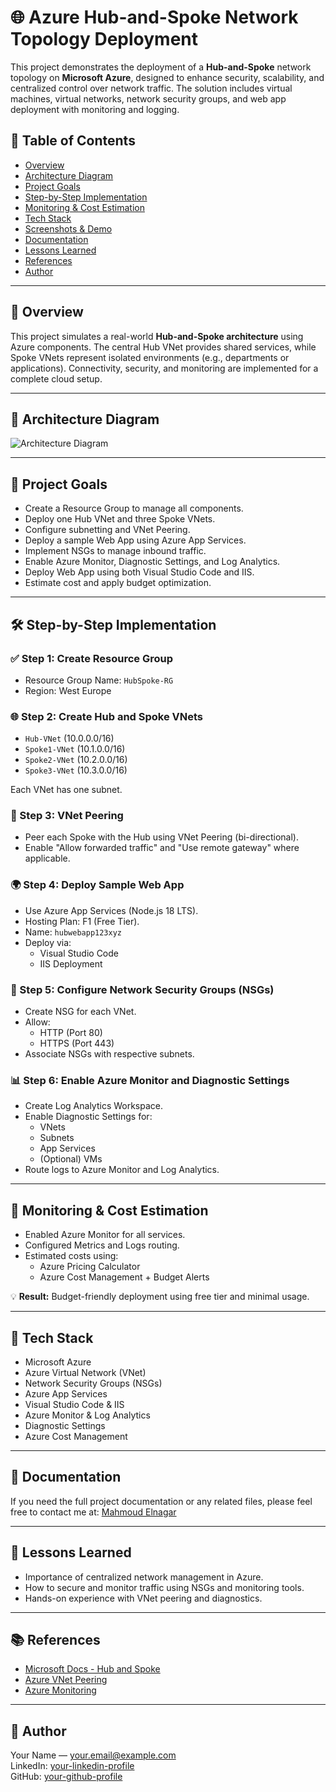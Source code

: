 # 🌐 Azure Hub-and-Spoke Network Topology Deployment

This project demonstrates the deployment of a **Hub-and-Spoke** network topology on **Microsoft Azure**, designed to enhance security, scalability, and centralized control over network traffic. The solution includes virtual machines, virtual networks, network security groups, and web app deployment with monitoring and logging.

## 📁 Table of Contents

- [Overview](#overview)
- [Architecture Diagram](#architecture-diagram)
- [Project Goals](#project-goals)
- [Step-by-Step Implementation](#step-by-step-implementation)
- [Monitoring & Cost Estimation](#monitoring--cost-estimation)
- [Tech Stack](#tech-stack)
- [Screenshots & Demo](#screenshots--demo)
- [Documentation](#documentation)
- [Lessons Learned](#lessons-learned)
- [References](#references)
- [Author](#author)

---

## 📌 Overview

This project simulates a real-world **Hub-and-Spoke architecture** using Azure components. The central Hub VNet provides shared services, while Spoke VNets represent isolated environments (e.g., departments or applications). Connectivity, security, and monitoring are implemented for a complete cloud setup.

---

## 🧩 Architecture Diagram

![Architecture Diagram](https://github.com/user-attachments/assets/e5cb908c-410e-4613-b03d-360ce293245c)

---

## 🎯 Project Goals

- Create a Resource Group to manage all components.  
- Deploy one Hub VNet and three Spoke VNets.  
- Configure subnetting and VNet Peering.  
- Deploy a sample Web App using Azure App Services.  
- Implement NSGs to manage inbound traffic.  
- Enable Azure Monitor, Diagnostic Settings, and Log Analytics.  
- Deploy Web App using both Visual Studio Code and IIS.  
- Estimate cost and apply budget optimization.

---

## 🛠️ Step-by-Step Implementation

### ✅ Step 1: Create Resource Group
- Resource Group Name: `HubSpoke-RG`  
- Region: West Europe  

### 🌐 Step 2: Create Hub and Spoke VNets
- `Hub-VNet` (10.0.0.0/16)  
- `Spoke1-VNet` (10.1.0.0/16)  
- `Spoke2-VNet` (10.2.0.0/16)  
- `Spoke3-VNet` (10.3.0.0/16)  

Each VNet has one subnet.

### 🔗 Step 3: VNet Peering
- Peer each Spoke with the Hub using VNet Peering (bi-directional).  
- Enable "Allow forwarded traffic" and "Use remote gateway" where applicable.

### 🌍 Step 4: Deploy Sample Web App
- Use Azure App Services (Node.js 18 LTS).  
- Hosting Plan: F1 (Free Tier).  
- Name: `hubwebapp123xyz`  
- Deploy via:  
  - Visual Studio Code  
  - IIS Deployment  

### 🔐 Step 5: Configure Network Security Groups (NSGs)
- Create NSG for each VNet.  
- Allow:  
  - HTTP (Port 80)  
  - HTTPS (Port 443)  
- Associate NSGs with respective subnets.

### 📊 Step 6: Enable Azure Monitor and Diagnostic Settings
- Create Log Analytics Workspace.  
- Enable Diagnostic Settings for:  
  - VNets  
  - Subnets  
  - App Services  
  - (Optional) VMs  
- Route logs to Azure Monitor and Log Analytics.

---

## 💸 Monitoring & Cost Estimation

- Enabled Azure Monitor for all services.  
- Configured Metrics and Logs routing.  
- Estimated costs using:  
  - Azure Pricing Calculator  
  - Azure Cost Management + Budget Alerts  

💡 **Result:** Budget-friendly deployment using free tier and minimal usage.

---

## 🚀 Tech Stack

- Microsoft Azure  
- Azure Virtual Network (VNet)  
- Network Security Groups (NSGs)  
- Azure App Services  
- Visual Studio Code & IIS  
- Azure Monitor & Log Analytics  
- Diagnostic Settings  
- Azure Cost Management  

---


## 📄 Documentation

If you need the full project documentation or any related files, please feel free to contact me at: [Mahmoud Elnagar](mailto:elnagarm852@gmail.com)

---

## 🧠 Lessons Learned

- Importance of centralized network management in Azure.  
- How to secure and monitor traffic using NSGs and monitoring tools.  
- Hands-on experience with VNet peering and diagnostics.

---

## 📚 References

- [Microsoft Docs - Hub and Spoke](https://learn.microsoft.com/en-us/azure/architecture/reference-architectures/hybrid-networking/hub-spoke)  
- [Azure VNet Peering](https://learn.microsoft.com/en-us/azure/virtual-network/virtual-network-peering-overview)  
- [Azure Monitoring](https://learn.microsoft.com/en-us/azure/azure-monitor/overview)  

---

## 👤 Author

Your Name — your.email@example.com  
LinkedIn: [your-linkedin-profile](https://linkedin.com/in/yourprofile)  
GitHub: [your-github-profile](https://github.com/yourgithub)  
